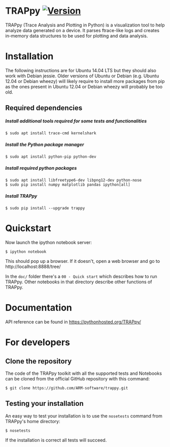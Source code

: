 TRAPpy [![Version](https://img.shields.io/pypi/v/trappy.svg)](https://pypi.python.org/pypi/trappy)
======

TRAPpy (Trace Analysis and Plotting in Python) is a visualization tool to help
analyze data generated on a device. It parses ftrace-like logs and creates
in-memory data structures to be used for plotting and data analysis.

# Installation

The following instructions are for Ubuntu 14.04 LTS but they should
also work with Debian jessie.  Older versions of Ubuntu or Debian
(e.g. Ubuntu 12.04 or Debian wheezy) will likely require to install
more packages from pip as the ones present in Ubuntu 12.04 or Debian
wheezy will probably be too old.

## Required dependencies

##### Install additional tools required for some tests and functionalities

	$ sudo apt install trace-cmd kernelshark

##### Install the Python package manager

	$ sudo apt install python-pip python-dev

##### Install required python packages

	$ sudo apt install libfreetype6-dev libpng12-dev python-nose
	$ sudo pip install numpy matplotlib pandas ipython[all]

##### Install TRAPpy

    $ sudo pip install --upgrade trappy

# Quickstart

Now launch the ipython notebook server:

    $ ipython notebook

This should pop up a browser. If it doesn't, open a web browser and go
to http://localhost:8888/tree/

In the `doc/` folder there's a `00 - Quick start` which describes how to
run TRAPpy. Other notebooks in that directory describe other functions
of TRAPpy.

# Documentation

API reference can be found in https://pythonhosted.org/TRAPpy/

# For developers

## Clone the repository

The code of the TRAPpy toolkit with all the supported tests and
Notebooks can be cloned from the official GitHub repository with this
command:

    $ git clone https://github.com/ARM-software/trappy.git

## Testing your installation

An easy way to test your installation is to use the `nosetests` command from
TRAPpy's home directory:

	$ nosetests

If the installation is correct all tests will succeed.
